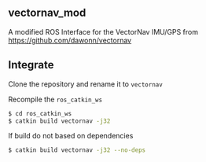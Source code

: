 ## vectornav_mod
A modified ROS Interface for the VectorNav IMU/GPS from https://github.com/dawonn/vectornav

## Integrate

Clone the repository and rename it to `vectornav`

Recompile the `ros_catkin_ws` 

```sh
$ cd ros_catkin_ws
$ catkin build vectornav -j32
```

If build do not based on dependencies

```sh
$ catkin build vectornav -j32 --no-deps
```
